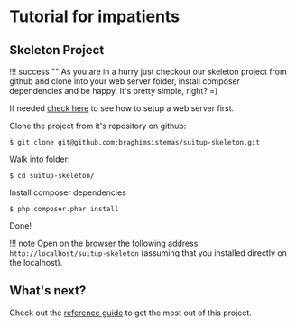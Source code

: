 # Tutorial for impatients

## Skeleton Project

!!! success ""
    As you are in a hurry just checkout our skeleton project from github and clone into your web server folder,
    install composer dependencies and be happy. It's pretty simple, right? =)

If needed [check here](/user-guide/getting-started/#setup-web-server) to see how to setup a web server first.

Clone the project from it's repository on github:

    $ git clone git@github.com:braghimsistemas/suitup-skeleton.git

Walk into folder:

    $ cd suitup-skeleton/

Install composer dependencies

    $ php composer.phar install

Done!

!!! note
    Open on the browser the following address: `http://localhost/suitup-skeleton`
    (assuming that you installed directly on the localhost).

## What's next?

Check out the [reference guide](/user-guide/reference/overview/) to get the most out of this project.
